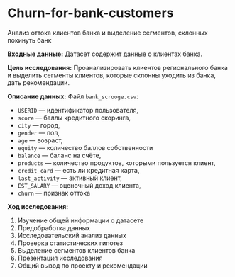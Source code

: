 # Churn-for-bank-customers
Анализ оттока клиентов банка и выделение сегментов, склонных покинуть банк

**Входные данные:** Датасет содержит данные о клиентах банка. 

**Цель исследования:** Проанализировать клиентов регионального банка и выделить сегменты клиентов, которые склонны уходить из банка, дать рекомендации.

**Описание данных:**
Файл `bank_scrooge.csv`:

* `USERID` — идентификатор пользователя,
* `score` — баллы кредитного скоринга,
* `city` — город,
* `gender` — пол,
* `age` — возраст,
* `equity` — количество баллов собственности
* `balance` — баланс на счёте,
* `products` — количество продуктов, которыми пользуется клиент,
* `credit_card` — есть ли кредитная карта,
* `last_activity` — активный клиент,
* `EST_SALARY` — оценочный доход клиента,
* `сhurn` — признак оттока

**Ход исследования:**
1. Изучение общей информации о датасете
2. Предобработка данных
3. Исследовательский анализ данных
4. Проверка статистических гипотез
5. Выделение сегментов клиентов банка
6. Презентация исследования
7. Общий вывод по проекту и рекомендации
